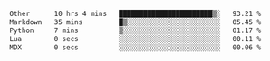 <!--START_SECTION:waka-->

```txt
Other      10 hrs 4 mins   ███████████████████████▒░   93.21 %
Markdown   35 mins         █▒░░░░░░░░░░░░░░░░░░░░░░░   05.45 %
Python     7 mins          ▒░░░░░░░░░░░░░░░░░░░░░░░░   01.17 %
Lua        0 secs          ░░░░░░░░░░░░░░░░░░░░░░░░░   00.11 %
MDX        0 secs          ░░░░░░░░░░░░░░░░░░░░░░░░░   00.06 %
```

<!--END_SECTION:waka--> 
 
